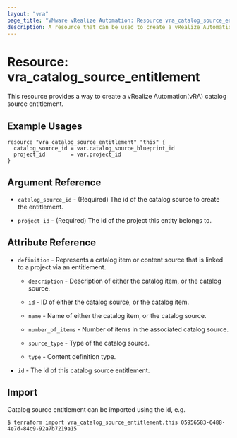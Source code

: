 ```yaml
---
layout: "vra"
page_title: "VMware vRealize Automation: Resource vra_catalog_source_entitlement"
description: A resource that can be used to create a vRealize Automation catalog source entitlement.
---
```


# Resource: vra\_catalog\_source\_entitlement

This resource provides a way to create a vRealize Automation(vRA) catalog source entitlement.

## Example Usages

```hcl
resource "vra_catalog_source_entitlement" "this" {
  catalog_source_id = var.catalog_source_blueprint_id
  project_id        = var.project_id
}
```


## Argument Reference

* `catalog_source_id` - (Required) The id of the catalog source to create the entitlement.

* `project_id` - (Required) The id of the project this entity belongs to. 


## Attribute Reference 

* `definition` - Represents a catalog item or content source that is linked to a project via an entitlement.

    * `description` - Description of either the catalog item, or the catalog source.
    
    * `id` - ID of either the catalog source, or the catalog item.
    
    * `name` - Name of either the catalog item, or the catalog source.

    * `number_of_items` - Number of items in the associated catalog source.
    
    * `source_type` - Type of the catalog source.
    
    * `type` - Content definition type.
    
* `id` - The id of this catalog source entitlement.


## Import

Catalog source entitlement can be imported using the id, e.g.

`$ terraform import vra_catalog_source_entitlement.this 05956583-6488-4e7d-84c9-92a7b7219a15`
